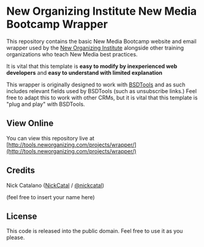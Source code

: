 # New Organizing Institute New Media Bootcamp Wrapper

This repository contains the basic New Media Bootcamp website and email wrapper used by the [New Organizing Institute](http://neworganizing.com) alongside other training organizations who teach New Media best practices.

It is vital that this template is **easy to modify by inexperienced web developers** and **easy to understand with limited explanation**

This wrapper is originally designed to work with [BSDTools](http://bsdtools.com) and as such includes relevant fields used by BSDTools (such as unsubscribe links.) Feel free to adapt this to work with other CRMs, but it is vital that this template is "plug and play" with BSDTools.

## View Online

You can view this repository live at [http://tools.neworganizing.com/projects/wrapper/](http://tools.neworganizing.com/projects/wrapper/)

## Credits

Nick Catalano ([NickCatal](https://github.com/nickcatal) / [@nickcatal](http://twitter.com/nickcatal))

(feel free to insert your name here)

## License

This code is released into the public domain. Feel free to use it as you please.